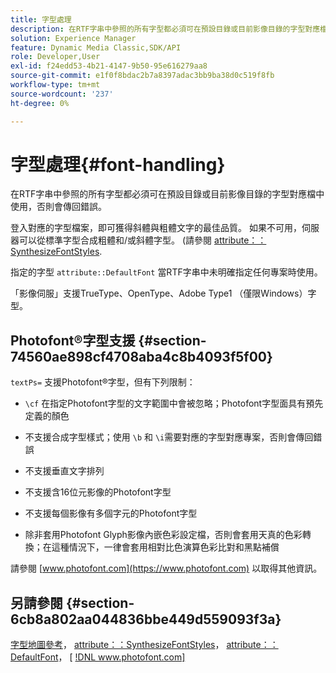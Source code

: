```yaml
---
title: 字型處理
description: 在RTF字串中參照的所有字型都必須可在預設目錄或目前影像目錄的字型對應檔中使用，否則會傳回錯誤。
solution: Experience Manager
feature: Dynamic Media Classic,SDK/API
role: Developer,User
exl-id: f24edd53-4b21-4147-9b50-95e616279aa8
source-git-commit: e1f0f8bdac2b7a8397adac3bb9ba38d0c519f8fb
workflow-type: tm+mt
source-wordcount: '237'
ht-degree: 0%

---
```


# 字型處理{#font-handling}

在RTF字串中參照的所有字型都必須可在預設目錄或目前影像目錄的字型對應檔中使用，否則會傳回錯誤。

登入對應的字型檔案，即可獲得斜體與粗體文字的最佳品質。 如果不可用，伺服器可以從標準字型合成粗體和/或斜體字型。 (請參閱 [attribute：：SynthesizeFontStyles](/help/aem-is-ir-api/is-api/image-catalog/image-serving-api-ref/c-image-catalog-reference/c-attributes-reference/r-synthesizefontstyles.md).

指定的字型 `attribute::DefaultFont` 當RTF字串中未明確指定任何專案時使用。

「影像伺服」支援TrueType、OpenType、Adobe Type1 （僅限Windows）字型。

## Photofont®字型支援 {#section-74560ae898cf4708aba4c8b4093f5f00}

`textPs=` 支援Photofont®字型，但有下列限制：

* `\cf` 在指定Photofont字型的文字範圍中會被忽略；Photofont字型面具有預先定義的顏色
* 不支援合成字型樣式；使用 `\b` 和 `\i`需要對應的字型對應專案，否則會傳回錯誤

* 不支援垂直文字排列
* 不支援含16位元影像的Photofont字型
* 不支援每個影像有多個字元的Photofont字型
* 除非套用Photofont Glyph影像內嵌色彩設定檔，否則會套用天真的色彩轉換；在這種情況下，一律會套用相對比色演算色彩比對和黑點補償

請參閱 [www.photofont.com](https://www.photofont.com) 以取得其他資訊。

## 另請參閱 {#section-6cb8a802aa044836bbe449d559093f3a}

[字型地圖參考](../../../../../is-api/image-catalog/image-serving-api-ref/c-image-catalog-reference/c-font-map-reference/c-font-map-reference.md#concept-f81f319d03c646c5a8ef87b3277dd37d)， [attribute：：SynthesizeFontStyles](../../../../../is-api/image-catalog/image-serving-api-ref/c-image-catalog-reference/c-attributes-reference/r-synthesizefontstyles.md#reference-1b12ba881b9146c793bcb07407cacb15)， [attribute：：DefaultFont](../../../../../is-api/image-catalog/image-serving-api-ref/c-image-catalog-reference/c-attributes-reference/r-defaultfont.md#reference-48b763ac254545e89a25c76ff7581107)， [ [!DNL www.photofont.com] ](https://www.photofont.com)

